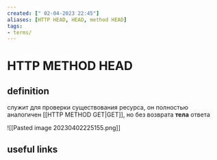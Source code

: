 ```yaml
---
created: [" 02-04-2023 22:45"]
aliases: [HTTP HEAD, HEAD, method HEAD]
tags:
- terms/
---
```


# HTTP METHOD HEAD

## definition

служит для проверки существования ресурса, он полностью аналогичен [[HTTP METHOD GET|GET]], но без возврата **тела** ответа

![[Pasted image 20230402225155.png]]

## useful links
